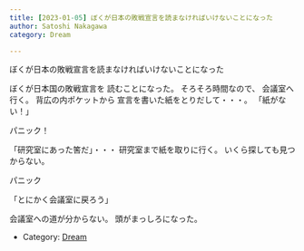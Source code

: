 ```yaml
---
title: [2023-01-05] ぼくが日本の敗戦宣言を読まなければいけないことになった
author: Satoshi Nakagawa
category: Dream

---
```


ぼくが日本の敗戦宣言を読まなければいけないことになった

 ぼくが日本国の敗戦宣言を
読むことになった。
そろそろ時間なので、
会議室へ行く。
背広の内ポケットから
宣言を書いた紙をとりだして・・・。
「紙がない！」

 パニック！

 「研究室にあった筈だ」・・・
研究室まで紙を取りに行く。
いくら探しても見つからない。

 パニック

 「とにかく会議室に戻ろう」

 会議室への道が分からない。
頭がまっしろになった。

- Category: [Dream](https://merapano.github.io/categories.html#Dream)

